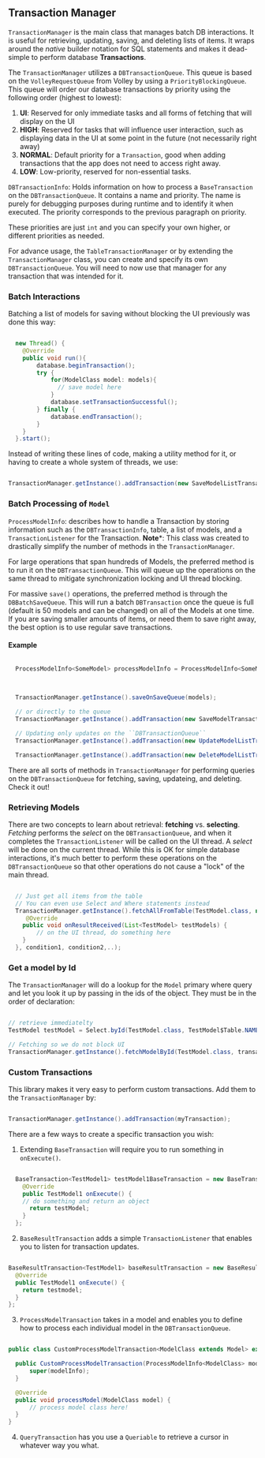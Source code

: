 ## Transaction Manager

`TransactionManager` is the main class that manages batch DB interactions.
It is useful for retrieving, updating, saving, and deleting lists of items.
It wraps around the _native_ builder notation for SQL statements and makes it dead-simple to perform database **Transactions**.

The `TransactionManager` utilizes a `DBTransactionQueue`. This queue is based on the `VolleyRequestQueue` from Volley
by using a `PriorityBlockingQueue`. This queue will order our database transactions by priority using the following order (highest to lowest):
  1. **UI**: Reserved for only immediate tasks and all forms of fetching that will display on the UI
  2. **HIGH**: Reserved for tasks that will influence user interaction,
  such as displaying data in the UI at some point in the future (not necessarily right away)
  3. **NORMAL**: Default priority for a ```Transaction```, good when adding transactions that the app does not need to access right away.
  4. **LOW**: Low-priority, reserved for non-essential tasks.

`DBTransactionInfo`: Holds information on how to process a `BaseTransaction` on the `DBTransactionQueue`. It contains a name and priority. The name is purely for debugging purposes during runtime and to identify it when executed. The priority corresponds to the previous paragraph on priority.

These priorities are just `int` and you can specify your own higher, or different priorities as needed.

For advance usage, the `TableTransactionManager` or by extending the `TransactionManager` class,
you can create and specify its own `DBTransactionQueue`. You will need to now use that manager for any transaction that was intended for it.


### Batch Interactions

Batching a list of models for saving without blocking the UI previously was done this way:

```java

  new Thread() {
    @Override
    public void run(){
        database.beginTransaction();
        try {
            for(ModelClass model: models){
              // save model here
            }
            database.setTransactionSuccessful();
        } finally {
            database.endTransaction();
        }
    }
  }.start();

```

Instead of writing these lines of code, making a utility method for it, or having to create a whole system of threads, we use:

```java

TransactionManager.getInstance().addTransaction(new SaveModelListTransaction<>(ProcessModelInfo.withModels(models)));

```

### Batch Processing of `Model`

`ProcessModelInfo`: describes how to handle a Transaction by storing information such as the `DBTransactionInfo`, table,
a list of models, and a `TransactionListener` for the Transaction.
**Note***: This class was created to drastically simplify the number of methods in the `TransactionManager`.

For large operations that span hundreds of Models, the preferred method is to run it on the `DBTransactionQueue`.
This will queue up the operations on the same thread to mitigate synchronization locking and UI thread blocking.

For massive `save()` operations, the preferred method is through the ```DBBatchSaveQueue```.
This will run a batch `DBTransaction` once the queue is full (default is 50 models and can be changed) on all of the Models at one time.
If you are saving smaller amounts of items, or need them to save right away, the best option is to use regular save transactions.

#### Example

```java

  ProcessModelInfo<SomeModel> processModelInfo = ProcessModelInfo<SomeModel>.withModels(models)
                                                                            .result(resultReceiver)
                                                                            .info(myInfo);

  TransactionManager.getInstance().saveOnSaveQueue(models);

  // or directly to the queue
  TransactionManager.getInstance().addTransaction(new SaveModelTransaction<>(processModelInfo));

  // Updating only updates on the ``DBTransactionQueue``
  TransactionManager.getInstance().addTransaction(new UpdateModelListTransaction(processModelInfo));

  TransactionManager.getInstance().addTransaction(new DeleteModelListTransaction(processModelInfo));

  ```


There are all sorts of methods in `TransactionManager` for performing queries on the `DBTransactionQueue`
for fetching, saving, updateing, and deleting. Check it out!

### Retrieving Models

There are two concepts to learn about retrieval: **fetching** vs. **selecting**. _Fetching_ performs the _select_ on the `DBTransactionQueue`, and when it completes the `TransactionListener` will be called on the UI thread. A _select_ will be done on the current thread. While this is OK for simple database interactions, it's much better to perform these operations on the `DBTransactionQueue` so that other operations do not cause a "lock" of the main thread.

```java

  // Just get all items from the table
  // You can even use Select and Where statements instead
  TransactionManager.getInstance().fetchAllFromTable(TestModel.class, new TransactionListenerAdapter<TestModel.class>() {
     @Override
    public void onResultReceived(List<TestModel> testModels) {
        // on the UI thread, do something here
    }
  }, condition1, condition2,..);

```

### Get a model by Id

The ```TransactionManager``` will do a lookup for the ```Model``` primary where query and let you look it up by passing in the ids of the object. They must be in the order of declaration:

```java

// retrieve immediatelty
TestModel testModel = Select.byId(TestModel.class, TestModel$Table.NAME);

// Fetching so we do not block UI
TransactionManager.getInstance().fetchModelById(TestModel.class, transactionListener, TestModel$Table.NAME);

```

### Custom Transactions

This library makes it very easy to perform custom transactions. Add them to the ```TransactionManager``` by:

```java

TransactionManager.getInstance().addTransaction(myTransaction);

```

There are a few ways to create a specific transaction you wish:

  1. Extending ```BaseTransaction``` will require you to run something in ```onExecute()```.

  ```java

    BaseTransaction<TestModel1> testModel1BaseTransaction = new BaseTransaction<TestModel1>() {
      @Override
      public TestModel1 onExecute() {
      // do something and return an object
        return testModel;
      }
    };

  ```
  2. ```BaseResultTransaction``` adds a simple ```TransactionListener``` that enables you to listen for transaction updates.

  ```java

  BaseResultTransaction<TestModel1> baseResultTransaction = new BaseResultTransaction<TestModel1>(dbTransactionInfo, transactionListener) {
    @Override
    public TestModel1 onExecute() {
      return testmodel;
    }
  };

  ```
  3. ```ProcessModelTransaction``` takes in a model and enables you to define how to process each individual model in the ```DBTransactionQueue```.

  ```java

  public class CustomProcessModelTransaction<ModelClass extends Model> extends ProcessModelTransaction<ModelClass> {

    public CustomProcessModelTransaction(ProcessModelInfo<ModelClass> modelInfo) {
        super(modelInfo);
    }

    @Override
    public void processModel(ModelClass model) {
        // process model class here!
    }
  }

  ```

  4. ```QueryTransaction``` has you use a ```Queriable``` to retrieve a cursor in whatever way you what.
